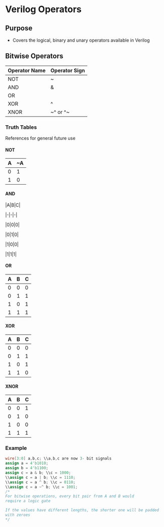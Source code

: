# Verilog Operators

## Purpose
- Covers the logical, binary and unary operators available in Verilog

## Bitwise Operators

| Operator Name | Operator Sign |
| ------------- | ------------- |
| NOT | ~ |
| AND | & |
| OR | | |
| XOR | ^ |
| XNOR | ~^ or ^~ |

### Truth Tables
References for general future use

#### NOT

|A|~A|
|-|--|
|0|1|
|1|0|

#### AND

|A|B|C|

|-|-|-|

|0|0|0|

|0|1|0|

|1|0|0|

|1|1|1|

#### OR

|A|B|C|
|-|-|-|
|0|0|0|
|0|1|1|
|1|0|1|
|1|1|1|

#### XOR

|A|B|C|
|-|-|-|
|0|0|0|
|0|1|1|
|1|0|1|
|1|1|0|

#### XNOR

|A|B|C|
|-|-|-|
|0|0|1|
|0|1|0|
|1|0|0|
|1|1|1|

### Example

```verilog
wire[3:0] a,b,c; \\a,b,c are now 3- bit signals
assign a = 4'b1010;
assign b = 4'b1100;
assign c = a & b; \\c = 1000;
\\assign c = a | b; \\c = 1110;
\\assign c = a ^ b; \\c = 0110;
\\assign c = a ~^ b; \\c = 1001;
/*
For bitwise operations, every bit pair from A and B would
require a logic gate

If the values have different lengths, the shorter one will be padded
with zeroes
*/
```



